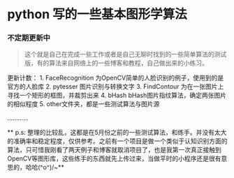 # python 写的一些基本图形学算法
### 不定期更新中

> 这个就是自己在完成一些工作或者是自己无聊时找到的一些简单算法的测试版，有的算法来自网络上的一些博客和教程，自己做出来的小练习。

更新计数：
    1. FaceRecognition 为OpenCV简单的人脸识别的例子，使用到的是官方的人脸库
    2. pytesser 图片识别与转换文字
    3. FindContour 为在一张图片上寻找一个矩形的框图，并裁剪出来
    4. bHash bHash图片指纹算法，确定两张图片的相似程度
    5. other文件夹，都是一些测试算法与图片源
    
…………

** p.s: 整理的比较乱，这都是在5月份之前的一些测试算法，和练手。并没有太大的准确率和稳定程度，仅供参考。之前有一个项目是做一个类似于认知识别方面的算法，只可惜我刚看了两天例子和博客就取消项目了，也是我第一次真正接触到OpenCV等图形库，这些练手的东西就先上传过来，当做平时的小程序还是很有意思的，哈哈\(^o^)/~**